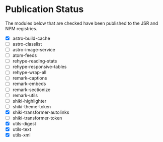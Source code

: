 # Publication Status

The modules below that are checked have been published to the JSR and NPM registries.

- [x] astro-build-cache
- [ ] astro-classlist
- [ ] astro-image-service
- [ ] atom-feeds
- [ ] rehype-reading-stats
- [ ] rehype-responsive-tables
- [ ] rehype-wrap-all
- [ ] remark-captions
- [ ] remark-embeds
- [ ] remark-sectionize
- [ ] remark-utils
- [ ] shiki-highlighter
- [ ] shiki-theme-token
- [x] shiki-transformer-autolinks
- [ ] shiki-transformer-token
- [x] utils-digest
- [x] utils-text
- [x] utils-xml
